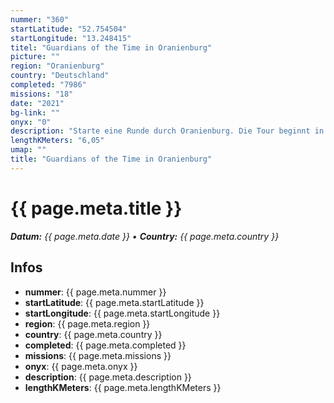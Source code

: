 ```yaml
---
nummer: "360"
startLatitude: "52.754504"
startLongitude: "13.248415"
titel: "Guardians of the Time in Oranienburg"
picture: ""
region: "Oranienburg"
country: "Deutschland"
completed: "7986"
missions: "18"
date: "2021"
bg-link: ""
onyx: "0"
description: "Starte eine Runde durch Oranienburg. Die Tour beginnt in der Bernauer Straße und finde die Guardians"
lengthKMeters: "6,05"
umap: ""
title: "Guardians of the Time in Oranienburg"
---
```


# {{ page.meta.title }}
_**Datum:** {{ page.meta.date }} • **Country:** {{ page.meta.country }}_

## Infos
- **nummer**: {{ page.meta.nummer }}
- **startLatitude**: {{ page.meta.startLatitude }}
- **startLongitude**: {{ page.meta.startLongitude }}
- **region**: {{ page.meta.region }}
- **country**: {{ page.meta.country }}
- **completed**: {{ page.meta.completed }}
- **missions**: {{ page.meta.missions }}
- **onyx**: {{ page.meta.onyx }}
- **description**: {{ page.meta.description }}
- **lengthKMeters**: {{ page.meta.lengthKMeters }}

